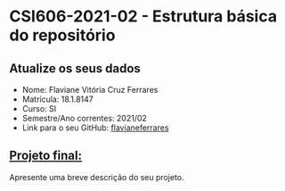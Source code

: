 # **CSI606-2021-02 - Estrutura básica do repositório**

## Atualize os seus dados

- Nome: Flaviane Vitória Cruz Ferrares
- Matrícula: 18.1.8147
- Curso: SI
- Semestre/Ano correntes: 2021/02
- Link para o seu GitHub: [flavianeferrares](https://github.com/flavianeferrares)

## [Projeto final:](./Projeto/README.md)

Apresente uma breve descrição do seu projeto.
